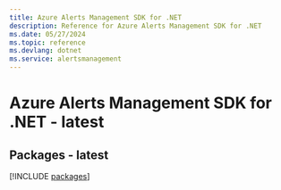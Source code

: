 ```yaml
---
title: Azure Alerts Management SDK for .NET
description: Reference for Azure Alerts Management SDK for .NET
ms.date: 05/27/2024
ms.topic: reference
ms.devlang: dotnet
ms.service: alertsmanagement
---
```

# Azure Alerts Management SDK for .NET - latest
## Packages - latest
[!INCLUDE [packages](alerts-management-index.md)]